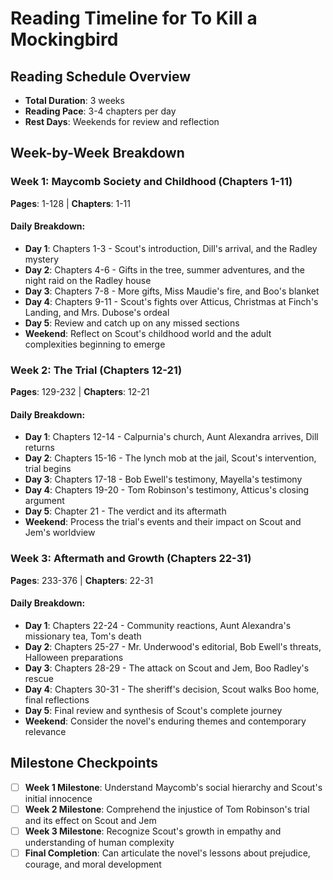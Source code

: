 # Reading Timeline for To Kill a Mockingbird

## Reading Schedule Overview
- **Total Duration**: 3 weeks
- **Reading Pace**: 3-4 chapters per day
- **Rest Days**: Weekends for review and reflection

## Week-by-Week Breakdown

### Week 1: Maycomb Society and Childhood (Chapters 1-11)
**Pages**: 1-128 | **Chapters**: 1-11

#### Daily Breakdown:
- **Day 1**: Chapters 1-3 - Scout's introduction, Dill's arrival, and the Radley mystery
- **Day 2**: Chapters 4-6 - Gifts in the tree, summer adventures, and the night raid on the Radley house  
- **Day 3**: Chapters 7-8 - More gifts, Miss Maudie's fire, and Boo's blanket
- **Day 4**: Chapters 9-11 - Scout's fights over Atticus, Christmas at Finch's Landing, and Mrs. Dubose's ordeal
- **Day 5**: Review and catch up on any missed sections
- **Weekend**: Reflect on Scout's childhood world and the adult complexities beginning to emerge

### Week 2: The Trial (Chapters 12-21)  
**Pages**: 129-232 | **Chapters**: 12-21

#### Daily Breakdown:
- **Day 1**: Chapters 12-14 - Calpurnia's church, Aunt Alexandra arrives, Dill returns
- **Day 2**: Chapters 15-16 - The lynch mob at the jail, Scout's intervention, trial begins
- **Day 3**: Chapters 17-18 - Bob Ewell's testimony, Mayella's testimony
- **Day 4**: Chapters 19-20 - Tom Robinson's testimony, Atticus's closing argument
- **Day 5**: Chapter 21 - The verdict and its aftermath
- **Weekend**: Process the trial's events and their impact on Scout and Jem's worldview

### Week 3: Aftermath and Growth (Chapters 22-31)
**Pages**: 233-376 | **Chapters**: 22-31

#### Daily Breakdown:
- **Day 1**: Chapters 22-24 - Community reactions, Aunt Alexandra's missionary tea, Tom's death
- **Day 2**: Chapters 25-27 - Mr. Underwood's editorial, Bob Ewell's threats, Halloween preparations
- **Day 3**: Chapters 28-29 - The attack on Scout and Jem, Boo Radley's rescue
- **Day 4**: Chapters 30-31 - The sheriff's decision, Scout walks Boo home, final reflections
- **Day 5**: Final review and synthesis of Scout's complete journey
- **Weekend**: Consider the novel's enduring themes and contemporary relevance

## Milestone Checkpoints
- [ ] **Week 1 Milestone**: Understand Maycomb's social hierarchy and Scout's initial innocence
- [ ] **Week 2 Milestone**: Comprehend the injustice of Tom Robinson's trial and its effect on Scout and Jem  
- [ ] **Week 3 Milestone**: Recognize Scout's growth in empathy and understanding of human complexity
- [ ] **Final Completion**: Can articulate the novel's lessons about prejudice, courage, and moral development